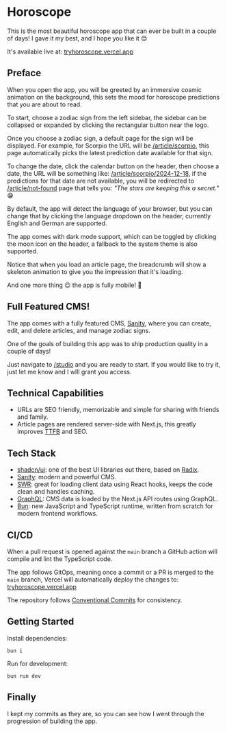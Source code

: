 # Horoscope

This is the most beautiful horoscope app that can ever be built in a couple of days!
I gave it my best, and I hope you like it 😊

It's available live at: [tryhoroscope.vercel.app](https://tryhoroscope.vercel.app)

## Preface

When you open the app, you will be greeted by an immersive cosmic animation on the background, this sets the mood for horoscope predictions that you are about to read.

To start, choose a zodiac sign from the left sidebar, the sidebar can be collapsed or expanded by clicking the rectangular button near the logo.

Once you choose a zodiac sign, a default page for the sign will be displayed. For example, for Scorpio the URL will be [/article/scorpio](https://tryhoroscope.vercel.app/article/scorpio), this page automatically picks the latest prediction date available for that sign.

 To change the date, click the calendar button on the header, then choose a date, the URL will be something like: [/article/scorpio/2024-12-18](https://tryhoroscope.vercel.app/article/scorpio/2024-12-18), if the predictions for that date are not available, you will be redirected to [/article/not-found](https://tryhoroscope.vercel.app/article/not-found) page that tells you: *"The stars are keeping this a secret."* 😁

By default, the app will detect the language of your browser, but you can change that by clicking the language dropdown on the header, currently English and German are supported.

The app comes with dark mode support, which can be toggled by clicking the moon icon on the header, a fallback to the system theme is also supported.

Notice that when you load an article page, the breadcrumb will show a skeleton animation to give you the impression that it's loading.

And one more thing 😉 the app is fully mobile! 📱

## Full Featured CMS!

The app comes with a fully featured CMS, [Sanity](https://www.sanity.io/), where you can create, edit, and delete articles, and manage zodiac signs.

One of the goals of building this app was to ship production quality in a couple of days!

Just navigate to [/studio](https://tryhoroscope.vercel.app/studio) and you are ready to start. If you would like to try it, just let me know and I wlll grant you access.

## Technical Capabilities

- URLs are SEO friendly, memorizable and simple for sharing with friends and family.
- Article pages are rendered server-side with Next.js, this greatly improves [TTFB](https://web.dev/articles/ttfb) and SEO. 

## Tech Stack

- [shadcn/ui](https://ui.shadcn.com/): one of the best UI libraries out there, based on [Radix](https://www.radix-ui.com/).
- [Sanity](https://www.sanity.io/): modern and powerful CMS.
- [SWR](https://swr.vercel.app/): great for loading client data using React hooks, keeps the code clean and handles caching.
- [GraphQL](https://graphql.org/): CMS data is loaded by the Next.js API routes using GraphQL.
- [Bun](https://bun.sh/): new JavaScript and TypeScript runtime, written from scratch for modern frontend workflows.

## CI/CD

When a pull request is opened against the `main` branch a GitHub action will compile and lint the TypeScript code.

The app follows GitOps, meaning once a commit or a PR is merged to the `main` branch, Vercel will automatically deploy the changes to: [tryhoroscope.vercel.app](https://tryhoroscope.vercel.app)

The repository follows [Conventional Commits](https://www.conventionalcommits.org) for consistency.

## Getting Started

Install dependencies:

```shell
bun i
```

Run for development:

```shell
bun run dev
```

## Finally

I kept my commits as they are, so you can see how I went through the progression of building the app.
